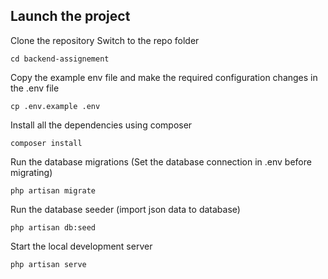 ## Launch the  project 
Clone the repository
Switch to the repo folder
```
cd backend-assignement
```
Copy the example env file and make the required configuration changes in the .env file

```
cp .env.example .env
```
Install all the dependencies using composer
```
composer install
```
Run the database migrations (Set the database connection in .env before migrating)
```
php artisan migrate
```
Run the database seeder (import json data to database)

```
php artisan db:seed
```
Start the local development server

```
php artisan serve

```